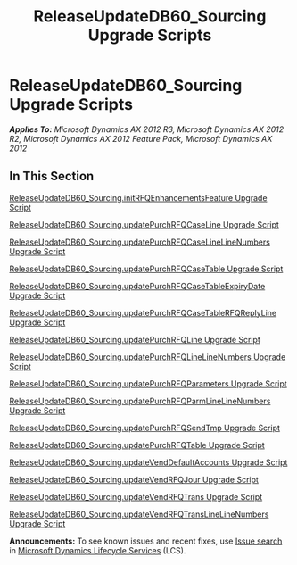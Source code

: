 ﻿---
title: ReleaseUpdateDB60_Sourcing Upgrade Scripts
TOCTitle: ReleaseUpdateDB60_Sourcing Upgrade Scripts
ms:assetid: 4ec24545-ee64-4538-a0e3-2345088f607a
ms:mtpsurl: https://msdn.microsoft.com/en-us/library/JJ685472(v=AX.60)
ms:contentKeyID: 49708176
ms.date: 05/18/2015
mtps_version: v=AX.60
---

# ReleaseUpdateDB60\_Sourcing Upgrade Scripts 


_**Applies To:** Microsoft Dynamics AX 2012 R3, Microsoft Dynamics AX 2012 R2, Microsoft Dynamics AX 2012 Feature Pack, Microsoft Dynamics AX 2012_

## In This Section

[ReleaseUpdateDB60\_Sourcing.initRFQEnhancementsFeature Upgrade Script](releaseupdatedb60-sourcing-initrfqenhancementsfeature-upgrade-script.md)

[ReleaseUpdateDB60\_Sourcing.updatePurchRFQCaseLine Upgrade Script](https://msdn.microsoft.com/en-us/library/dn702787\(v=ax.60\))

[ReleaseUpdateDB60\_Sourcing.updatePurchRFQCaseLineLineNumbers Upgrade Script](https://msdn.microsoft.com/en-us/library/dn702767\(v=ax.60\))

[ReleaseUpdateDB60\_Sourcing.updatePurchRFQCaseTable Upgrade Script](releaseupdatedb60-sourcing-updatepurchrfqcasetable-upgrade-script.md)

[ReleaseUpdateDB60\_Sourcing.updatePurchRFQCaseTableExpiryDate Upgrade Script](https://msdn.microsoft.com/en-us/library/dn702732\(v=ax.60\))

[ReleaseUpdateDB60\_Sourcing.updatePurchRFQCaseTableRFQReplyLine Upgrade Script](https://msdn.microsoft.com/en-us/library/dn702707\(v=ax.60\))

[ReleaseUpdateDB60\_Sourcing.updatePurchRFQLine Upgrade Script](https://msdn.microsoft.com/en-us/library/dn702778\(v=ax.60\))

[ReleaseUpdateDB60\_Sourcing.updatePurchRFQLineLineNumbers Upgrade Script](https://msdn.microsoft.com/en-us/library/dn702799\(v=ax.60\))

[ReleaseUpdateDB60\_Sourcing.updatePurchRFQParameters Upgrade Script](https://msdn.microsoft.com/en-us/library/dn702844\(v=ax.60\))

[ReleaseUpdateDB60\_Sourcing.updatePurchRFQParmLineLineNumbers Upgrade Script](https://msdn.microsoft.com/en-us/library/dn702702\(v=ax.60\))

[ReleaseUpdateDB60\_Sourcing.updatePurchRFQSendTmp Upgrade Script](https://msdn.microsoft.com/en-us/library/dn702784\(v=ax.60\))

[ReleaseUpdateDB60\_Sourcing.updatePurchRFQTable Upgrade Script](releaseupdatedb60-sourcing-updatepurchrfqtable-upgrade-script.md)

[ReleaseUpdateDB60\_Sourcing.updateVendDefaultAccounts Upgrade Script](releaseupdatedb60-sourcing-updatevenddefaultaccounts-upgrade-script.md)

[ReleaseUpdateDB60\_Sourcing.updateVendRFQJour Upgrade Script](releaseupdatedb60-sourcing-updatevendrfqjour-upgrade-script.md)

[ReleaseUpdateDB60\_Sourcing.updateVendRFQTrans Upgrade Script](https://msdn.microsoft.com/en-us/library/dn702712\(v=ax.60\))

[ReleaseUpdateDB60\_Sourcing.updateVendRFQTransLineLineNumbers Upgrade Script](https://msdn.microsoft.com/en-us/library/dn702750\(v=ax.60\))

  
**Announcements:** To see known issues and recent fixes, use [Issue search](http://go.microsoft.com/fwlink/?linkid=389258) in [Microsoft Dynamics Lifecycle Services](http://go.microsoft.com/fwlink/?linkid=306505) (LCS).

